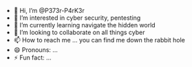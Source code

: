- 👋 Hi, I’m @P373r-P4rK3r
- 👀 I’m interested in cyber security, pentesting
- 🌱 I’m currently learning navigate the hidden world
- 💞️ I’m looking to collaborate on all things cyber
- 📫 How to reach me ... you can find me down the rabbit hole
- 😄 Pronouns: ...
- ⚡ Fun fact: ...

<!---
P373r-P4rK3r/P373r-P4rK3r is a ✨ special ✨ repository because its `README.md` (this file) appears on your GitHub profile.
You can click the Preview link to take a look at your changes.
--->
